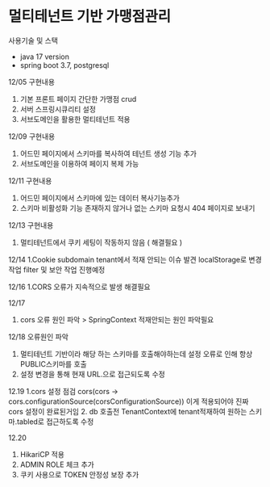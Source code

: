 # 멀티테넌트 기반 가맹점관리
 사용기술 및 스택
 - java 17 version
 - spring boot 3.7, postgresql


12/05 구현내용
1. 기본 프론트 페이지 간단한 가맹점 crud
2. 서버 스프링시큐리티 설정
3. 서브도메인을 활용한 멀티테넌트 적용
   
12/09 구현내용
1. 어드민 페이지에서 스키마를 복사하여 테넌트 생성 기능 추가
2. 서브도메인을 이용하여 페이지 복제 가능

12/11 구현내용
1. 어드민 페이지에서 스키마에 있는 데이터 복사기능추가
2. 스키마 비활성화 기능 존재하지 않거나 없는 스키마 요청시 404 페이지로 보내기

12/13 구현내용
1. 멀티테넌트에서 쿠키 세팅이 작동하지 않음 ( 해결필요 )
   
12/14
1.Cookie subdomain tenant에서 적재 안되는 이슈 발견 localStorage로 변경 작업 filter 및 보안 작업 진행예정

12/16
1.CORS 오류가 지속적으로 발생 해결필요

12/17
1. cors 오류 원인 파악 > SpringContext 적재안되는 원인 파악필요

12/18 오류원인 파악
1. 멀티테넌트 기반이라 해당 하는 스키마를 호출해야하는데 설정 오류로 인해 항상 PUBLIC스키마를 호출
2. 설정 변경을 통해 현재 URL.으로 접근되도록 수정


12.19 
1.cors 설정 점검 cors(cors -> cors.configurationSource(corsConfigurationSource)) 이게 적용되어야 진짜 cors 설정이 완료된거임 
2. db 호출전 TenantContext에 tenant적재하여 원하는 스키마.tabled로 접근하도록 수정

12.20
1. HikariCP 적용
2. ADMIN ROLE 체크 추가
3. 쿠키 사용으로 TOKEN 안정성 보장 추가
